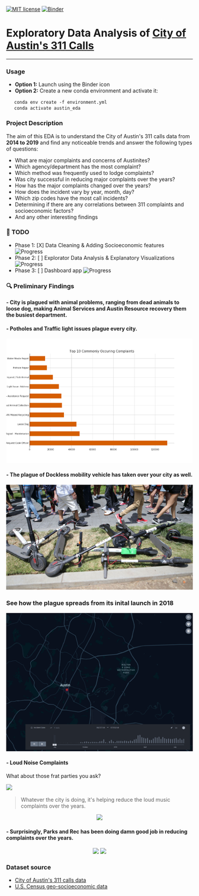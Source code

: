 [![MIT license](https://img.shields.io/badge/License-MIT-blue.svg)](https://lbesson.mit-license.org/) [![Binder](https://mybinder.org/badge_logo.svg)](https://mybinder.org/v2/gh/hurshd0/Austin-311-Data-Analysis/master)

# Exploratory Data Analysis of [City of Austin's 311 Calls](https://data.austintexas.gov/Utilities-and-City-Services/311-Unified-Data)
------
### Usage

- **Option 1:** Launch using the Binder icon
- **Option 2:** Create a new conda environment and activate it:
```linux
   conda env create -f environment.yml
   conda activate austin_eda
```

### Project Description

The aim of this EDA is to understand the City of Austin's 311 calls data from **2014 to 2019** and find any noticeable trends and answer the following types of questions:


- What are major complaints and concerns of Austinites?
- Which agency/department has the most complaint?
- Which method was frequently used to lodge complaints?
- Was city successful in reducing major complaints over the years?
- How has the major complaints changed over the years?
- How does the incident vary by year, month, day?
- Which zip codes have the most call incidents?
- Determining if there are any correlations between 311 complaints and socioeconomic factors?
- And any other interesting findings


### :pencil: TODO

- Phase 1: [X] Data Cleaning & Adding Socioeconomic features ![Progress](http://progressed.io/bar/100) 
- Phase 2: [ ] Explorator Data Analysis & Explanatory Visualizations ![Progress](http://progressed.io/bar/30)
- Phase 3: [ ] Dashboard app ![Progress](http://progressed.io/bar/1)

### :mag: Preliminary Findings

#### - City is plagued with animal problems, ranging from dead animals to loose dog, making Animal Services and Austin Resource recovery them the busiest department. 

#### - Potholes and Traffic light issues plague every city.

<p align="center">
<img src="visualizations/top_10_austin_311_calls_complts.png"/>
</p>

#### - The plague of Dockless mobility vehicle has taken over your city as well. 

<p align="center">
<img src="imgs/pile_of_scotters.jpg"/>
</p>

### See how the plague spreads from its inital launch in 2018

<p align="center">
<img src="visualizations/dockless_complaints.gif"/>
</p>

#### - Loud Noise Complaints

What about those frat parties you ask?

![](https://media.giphy.com/media/l2JefZrpEXqlvNjsA/giphy.gif)

> Whatever the city is doing, it's helping reduce the loud music complaints over the years.

<p align="center">
<img src="visualizations/loud_music_complaints.gif"/>
</p>

#### - Surprisingly, Parks and Rec has been doing damn good job in reducing complaints over the years.

<p align="center">
<img src="https://i.imgur.com/cJZ1TC7.png"/>
<img src="https://media.giphy.com/media/3o7TKFXELFFs2roQRG/giphy.gif"/>
</p>

### Dataset source

- [City of Austin's 311 calls data](https://data.austintexas.gov/)
- [U.S. Census geo-socioeconomic data](https://www.census.gov/programs-surveys/acs/)
